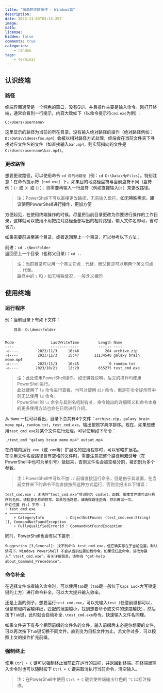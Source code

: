 ```yaml
---
title: "简单的终端操作 - Windows篇"
description: 
date: 2023-11-03T08:15:29Z
image: 
math: 
license: 
hidden: false
comments: true
categories:
    - random
tags:
    - terminal
---
```


## 认识终端

### 路径

终端界面通常是一个纯色的窗口，没有GUI，并且操作主要是输入命令。刚打开终端，通常会看到一行提示，内容大致如下（以命令提示符`cmd.exe`为例）：

`C:\Users\username>`

这里显示的路径为当前的所在目录，没有输入绝对路径的操作（绝对路径例如：`D:\Data\Videos\foo.mp4`）会被以相对路径方式处理，终端会在当前文件夹下寻找对应文件名的文件（如直接输入`bar.mp4`，则实际指向的文件是`C:\Users\username\bar.mp4`）。

### 更改路径

想要更改路径，可以使用命令 `cd 目的地路径`（例：`cd D:\Data\MyFiles`）。特别注意：在命令提示符（`cmd.exe`）下，如果目的地路径盘符与当前盘符不同（盘符例：`C:` 或 `D:` 或 `E:`），则需要再输入一行盘符（例如直接输入`D:`）来更改路径。

> 注：PowerShell下可以直接更改路径，无需输入盘符。**如无特殊需求，建议使用PowerShell进行操作，更加方便**

方便起见，在使用终端操作的时候，尽量把当前目录更改为你要进行操作的工作目录，这样就可以使用不用把绝对路径全部写出的相对路径，输入文件名即可，省时省力。

如果需要前进至某个目录，或者返回至上一个目录，可以参考以下方法：

前进：`cd .\NextFolder` \
返回至上一个目录（也称父目录）：`cd ..`

> 注：当前目录可以用一个英文句点 `.` 代替，而父目录可以用两个英文句点 `..` 代替。\
> 路径中的 `\` 和 `/` 如无特殊情况，一般含义相同

## 使用终端

### 运行程序

例：当前目录下有如下文件：

```text
    目录: D:\demo\folder


Mode                 LastWriteTime         Length Name
----                 -------------         ------ ----
-a----         2023/11/3     16:46            204 archive.zip
-a----         2023/11/3     15:47       11134540 galaxy brain meme.mp4
-a----         2023/11/3     16:45              0 random.txt
-a----        2023/10/21     12:29         655275 test_cmd.exe
```

> 注：此处使用PowerShell操作。如无特殊说明，后文的操作均使用PowerShell进行。\
> 此处使用了 `ls` 命令进行查看，也可以使用 `dir` 命令，但是在命令提示符中则无法使用 `ls` 命令。\
> PowerShell的 `ls` 命令与其别名机制有关，命令输出的详细释义和命令本身的更多使用方法也会在日后进行介绍。

从 `Name` 一栏可以看出，目录下总共有$4$个文件：`archive.zip`，`galaxy brain meme.mp4`，`random.txt`，`test_cmd.exe`，输出按照字典序排序。现在，如果想使用`test_cmd.exe`对某个文件进行处理，可以使用如下命令：

`./test_cmd "galaxy brain meme.mp4" output.mp4`

在终端内运行`.exe`（或`.com`等）扩展名的应用程序时，可以省略扩展名。\
在引用文件名或路径含有空格的文件时，需要注意把整个路径用**双引号**（在PowerShell中也可为单引号）括起来，否则文件名会被空格分割，被识别为多个参数。

> 注：PowerShell中可以不加 `./` 前缀直接运行命令，但是由于其设置，在当前文件夹下的命令不能直接按照这种方式运行，否则会报出以下错误：

```text
test_cmd.exe : 无法将“test_cmd.exe”项识别为 cmdlet、函数、脚本文件或可运行程序的名称。请检查名称的拼写，如果包括路径，请确保路径正确，然后再试一次。
所在位置 行:1 字符: 1
+ test_cmd.exe
+ ~~~~~~~~~~~~
    + CategoryInfo          : ObjectNotFound: (test_cmd.exe:String) [], CommandNotFoundException
    + FullyQualifiedErrorId : CommandNotFoundException
```

同时，PowerShell也会有以下提示：

```text
Suggestion [3,General]: 找不到命令 test_cmd.exe，但它确实存在于当前位置。默认情况下，Windows PowerShell 不会从当前位置加载命令。如果信任此命令，请改为键入“.\test_cmd.exe”。有关详细信息，请参阅 "get-help about_Command_Precedence"。
```

### 命令补全

在选择文件或者输入命令时，可以使用`Tab`键（`Tab`键一般位于`Caps Lock`大写锁定键的上方）进行命令补全，可以大大提升输入效率。

还是上面的例子，想要运行`test_cmd.exe`，可以先输入`test`（任意前缀都可以，但是前缀内容越详细，匹配的范围越小，找到想要命令或文件的速度越快），然后按下`Tab`键，此时就会自动补全`.\test_cmd.exe`命令。快速输入文件名同理。

如果文件夹下有多个相同前缀的文件名的文件，输入前缀后未必是你想要的文件，可以再次按下`Tab`键切换不同文件，直到变为目标文件为止。若文件过多，可以按照上文的操作扩充前缀。

### 强制终止

使用 `Ctrl + C` 键可以强制终止当前正在运行的进程，并返回到终端。在终端里输入命令时也可以随时按下 `Ctrl + C` 键来取消执行当前命令，清空输入。

> 注：在PowerShell中使用 `Ctrl + C` 键会使终端输出红色的 `^C` 以标注操作。

